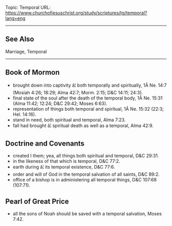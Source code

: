 Topic: Temporal
URL: https://www.churchofjesuschrist.org/study/scriptures/tg/temporal?lang=eng

---

## See Also

Marriage, Temporal

---

## Book of Mormon

- brought down into captivity â¦ both temporally and spiritually, 1Â Ne. 14:7 (Mosiah 4:26; 18:29; Alma 42:7; Morm. 2:15; D&C 14:11; 24:3).
- final state of the soul after the death of the temporal body, 1Â Ne. 15:31 (Alma 11:42; 12:24; D&C 29:42; Moses 6:63).
- representation of things both temporal and spiritual, 1Â Ne. 15:32 (22:3; Hel. 14:16).
- stand in need, both spiritual and temporal, Alma 7:23.
- fall had brought â¦ spiritual death as well as a temporal, Alma 42:9.

## Doctrine and Covenants

- created I them; yea, all things both spiritual and temporal, D&C 29:31.
- in the likeness of that which is temporal, D&C 77:2.
- earth during â¦ its temporal existence, D&C 77:6.
- order and will of God in the temporal salvation of all saints, D&C 89:2.
- office of a bishop is in administering all temporal things, D&C 107:68 (107:71).

## Pearl of Great Price

- all the sons of Noah should be saved with a temporal salvation, Moses 7:42.

